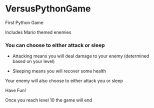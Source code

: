 # VersusPythonGame

First Python Game

Includes Mario themed enemies

### You can choose to either attack or sleep


- Attacking means you will deal damage to your enemy (determined based on your level)

- Sleeping means you will recover some health


Your enemy will also choose to either attack you or sleep

Have Fun!

Once you reach level 10 the game will end
